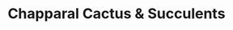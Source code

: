 ---
title: "Chapparal Cactus & Succulents"
url: /amarillo/chapparal-cactus-and-succulents/
shop: florist
---